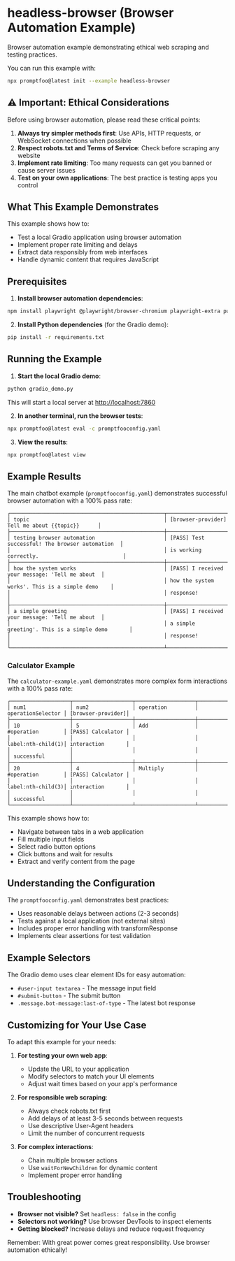 # headless-browser (Browser Automation Example)

Browser automation example demonstrating ethical web scraping and testing practices.

You can run this example with:

```bash
npx promptfoo@latest init --example headless-browser
```

## ⚠️ Important: Ethical Considerations

Before using browser automation, please read these critical points:

1. **Always try simpler methods first**: Use APIs, HTTP requests, or WebSocket connections when possible
2. **Respect robots.txt and Terms of Service**: Check before scraping any website
3. **Implement rate limiting**: Too many requests can get you banned or cause server issues
4. **Test on your own applications**: The best practice is testing apps you control

## What This Example Demonstrates

This example shows how to:

- Test a local Gradio application using browser automation
- Implement proper rate limiting and delays
- Extract data responsibly from web interfaces
- Handle dynamic content that requires JavaScript

## Prerequisites

1. **Install browser automation dependencies**:

```bash
npm install playwright @playwright/browser-chromium playwright-extra puppeteer-extra-plugin-stealth
```

2. **Install Python dependencies** (for the Gradio demo):

```bash
pip install -r requirements.txt
```

## Running the Example

1. **Start the local Gradio demo**:

```bash
python gradio_demo.py
```

This will start a local server at <http://localhost:7860>

2. **In another terminal, run the browser tests**:

```bash
npx promptfoo@latest eval -c promptfooconfig.yaml
```

3. **View the results**:

```bash
npx promptfoo@latest view
```

## Example Results

The main chatbot example (`promptfooconfig.yaml`) demonstrates successful browser automation with a 100% pass rate:

```text
┌─────────────────────────────────────────────────┬─────────────────────────────────────────────────┐
│ topic                                           │ [browser-provider] Tell me about {{topic}}      │
├─────────────────────────────────────────────────┼─────────────────────────────────────────────────┤
│ testing browser automation                      │ [PASS] Test successful! The browser automation  │
│                                                 │ is working correctly.                           │
├─────────────────────────────────────────────────┼─────────────────────────────────────────────────┤
│ how the system works                            │ [PASS] I received your message: 'Tell me about  │
│                                                 │ how the system works'. This is a simple demo    │
│                                                 │ response!                                       │
├─────────────────────────────────────────────────┼─────────────────────────────────────────────────┤
│ a simple greeting                               │ [PASS] I received your message: 'Tell me about  │
│                                                 │ a simple greeting'. This is a simple demo       │
│                                                 │ response!                                       │
└─────────────────────────────────────────────────┴─────────────────────────────────────────────────┘
```

### Calculator Example

The `calculator-example.yaml` demonstrates more complex form interactions with a 100% pass rate:

```text
┌───────────────────┬───────────────────┬───────────────────┬───────────────────┬───────────────────┐
│ num1              │ num2              │ operation         │ operationSelector │ [browser-provider]│
├───────────────────┼───────────────────┼───────────────────┼───────────────────┼───────────────────┤
│ 10                │ 5                 │ Add               │ #operation        │ [PASS] Calculator │
│                   │                   │                   │ label:nth-child(1)│ interaction       │
│                   │                   │                   │                   │ successful        │
├───────────────────┼───────────────────┼───────────────────┼───────────────────┼───────────────────┤
│ 20                │ 4                 │ Multiply          │ #operation        │ [PASS] Calculator │
│                   │                   │                   │ label:nth-child(3)│ interaction       │
│                   │                   │                   │                   │ successful        │
└───────────────────┴───────────────────┴───────────────────┴───────────────────┴───────────────────┘
```

This example shows how to:

- Navigate between tabs in a web application
- Fill multiple input fields
- Select radio button options
- Click buttons and wait for results
- Extract and verify content from the page

## Understanding the Configuration

The `promptfooconfig.yaml` demonstrates best practices:

- Uses reasonable delays between actions (2-3 seconds)
- Tests against a local application (not external sites)
- Includes proper error handling with transformResponse
- Implements clear assertions for test validation

## Example Selectors

The Gradio demo uses clear element IDs for easy automation:

- `#user-input textarea` - The message input field
- `#submit-button` - The submit button
- `.message.bot-message:last-of-type` - The latest bot response

## Customizing for Your Use Case

To adapt this example for your needs:

1. **For testing your own web app**:
   - Update the URL to your application
   - Modify selectors to match your UI elements
   - Adjust wait times based on your app's performance

2. **For responsible web scraping**:
   - Always check robots.txt first
   - Add delays of at least 3-5 seconds between requests
   - Use descriptive User-Agent headers
   - Limit the number of concurrent requests

3. **For complex interactions**:
   - Chain multiple browser actions
   - Use `waitForNewChildren` for dynamic content
   - Implement proper error handling

## Troubleshooting

- **Browser not visible?** Set `headless: false` in the config
- **Selectors not working?** Use browser DevTools to inspect elements
- **Getting blocked?** Increase delays and reduce request frequency

Remember: With great power comes great responsibility. Use browser automation ethically!
